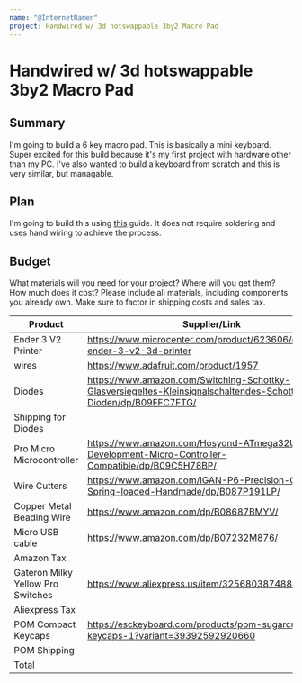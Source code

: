 ```yaml
---
name: "@InternetRamen"
project: Handwired w/ 3d hotswappable 3by2 Macro Pad
---
```


# Handwired w/ 3d hotswappable 3by2 Macro Pad

## Summary
I'm going to build a 6 key macro pad. This is basically a mini keyboard. Super excited for this build because it's my first project with hardware other than my PC. I've also wanted to build a keyboard from scratch and this is very similar, but managable.
## Plan

I'm going to build this using [this](https://www.youtube.com/watch?v=v9r5DKZLz68) guide. It does not require soldering and uses hand wiring to achieve the process.

## Budget

What materials will you need for your project? Where will you get them? How much does it cost? Please include all materials, including components you already own. Make sure to factor in shipping costs and sales tax.

| Product                           | Supplier/Link                                                                                                    | Cost    |
|-----------------------------------|------------------------------------------------------------------------------------------------------------------|---------|
| Ender 3 V2 Printer                | https://www.microcenter.com/product/623606/creality-ender-3-v2-3d-printer                                        | $199.00 |
| wires                             | https://www.adafruit.com/product/1957                                                                            | $1.95   |
| Diodes                            | https://www.amazon.com/Switching-Schottky-Glasversiegeltes-Kleinsignalschaltendes-Schottky-Dioden/dp/B09FFC7FTG/ | $11.06  |
| Shipping for Diodes               |                                                                                                                  | $4.54   |
| Pro Micro Microcontroller         | https://www.amazon.com/Hosyond-ATmega32U4-Development-Micro-Controller-Compatible/dp/B09C5H78BP/                 | $18.99  |
| Wire Cutters                      | https://www.amazon.com/IGAN-P6-Precision-Clippers-Spring-loaded-Handmade/dp/B087P191LP/                          | $7.99   |
| Copper Metal Beading Wire         | https://www.amazon.com/dp/B08687BMYV/                                                                            | $8.98   |
| Micro USB cable                   | https://www.amazon.com/dp/B07232M876/                                                                            | $7.99   |
| Amazon Tax                        |                                                                                                                  | $4.05   |
| Gateron Milky Yellow Pro Switches | https://www.aliexpress.us/item/3256803874880557.html                                                             | $9.50   |
| Aliexpress Tax                    |                                                                                                                  | $0.47   |
| POM Compact Keycaps               | https://esckeyboard.com/products/pom-sugarcube-keycaps-1?variant=39392592920660                                  | $15.76  |
| POM Shipping                      |                                                                                                                  | $8.98   |
| Total                             |                                                                                                                  | $298.30 |


